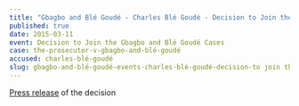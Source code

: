 ```yaml
---
title: "Gbagbo and Blé Goudé - Charles Blé Goudé - Decision to Join the Gbagbo and Blé Goudé Cases"
published: true
date: 2015-03-11
event: Decision to Join the Gbagbo and Blé Goudé Cases
case: the-prosecutor-v-gbagbo-and-blé-goudé
accused: charles-blé-goudé
slug: gbagbo-and-blé-goudé-events-charles-blé-goudé-decision-to join the gbagbo and blé goudé cases
---
```


[Press release](https://www.icc-cpi.int/en_menus/icc/press%20and%20media/press%20releases/Pages/pr1097.aspx) of the decision

